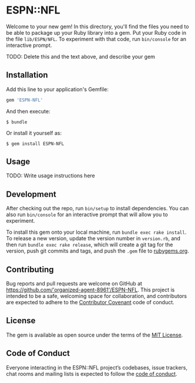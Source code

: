 # ESPN::NFL

Welcome to your new gem! In this directory, you'll find the files you need to be able to package up your Ruby library into a gem. Put your Ruby code in the file `lib/ESPN/NFL`. To experiment with that code, run `bin/console` for an interactive prompt.

TODO: Delete this and the text above, and describe your gem

## Installation

Add this line to your application's Gemfile:

```ruby
gem 'ESPN-NFL'
```

And then execute:

    $ bundle

Or install it yourself as:

    $ gem install ESPN-NFL

## Usage

TODO: Write usage instructions here

## Development

After checking out the repo, run `bin/setup` to install dependencies. You can also run `bin/console` for an interactive prompt that will allow you to experiment.

To install this gem onto your local machine, run `bundle exec rake install`. To release a new version, update the version number in `version.rb`, and then run `bundle exec rake release`, which will create a git tag for the version, push git commits and tags, and push the `.gem` file to [rubygems.org](https://rubygems.org).

## Contributing

Bug reports and pull requests are welcome on GitHub at https://github.com/'organized-agent-8961'/ESPN-NFL. This project is intended to be a safe, welcoming space for collaboration, and contributors are expected to adhere to the [Contributor Covenant](http://contributor-covenant.org) code of conduct.

## License

The gem is available as open source under the terms of the [MIT License](https://opensource.org/licenses/MIT).

## Code of Conduct

Everyone interacting in the ESPN::NFL project’s codebases, issue trackers, chat rooms and mailing lists is expected to follow the [code of conduct](https://github.com/'organized-agent-8961'/ESPN-NFL/blob/master/CODE_OF_CONDUCT.md).

